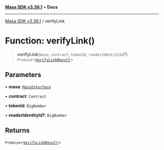 [**Masa SDK v3.36.1**](../README.md) • **Docs**

***

[Masa SDK v3.36.1](../globals.md) / verifyLink

# Function: verifyLink()

> **verifyLink**(`masa`, `contract`, `tokenId`, `readerIdentityId`?): `Promise`\<[`VerifyLinkResult`](../type-aliases/VerifyLinkResult.md)\>

## Parameters

• **masa**: [`MasaInterface`](../interfaces/MasaInterface.md)

• **contract**: `Contract`

• **tokenId**: `BigNumber`

• **readerIdentityId?**: `BigNumber`

## Returns

`Promise`\<[`VerifyLinkResult`](../type-aliases/VerifyLinkResult.md)\>

